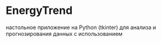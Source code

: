 # EnergyTrend
настольное приложение на Python (tkinter) для анализа и прогнозирования данных с использованием

